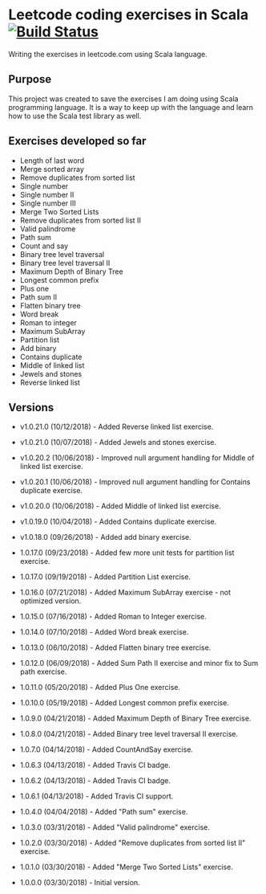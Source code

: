 # Leetcode coding exercises in Scala  [![Build Status](https://travis-ci.org/andersonkmi/leetcode-scala.svg?branch=master)](https://travis-ci.org/andersonkmi/leetcode-scala)


Writing the exercises in leetcode.com using Scala language.


## Purpose
This project was created to save the exercises I am doing using Scala programming language. It is a way 
to keep up with the language and learn how to use the Scala test library as well.

## Exercises developed so far
* Length of last word
* Merge sorted array
* Remove duplicates from sorted list
* Single number
* Single number II
* Single number III
* Merge Two Sorted Lists
* Remove duplicates from sorted list II
* Valid palindrome
* Path sum
* Count and say
* Binary tree level traversal
* Binary tree level traversal II
* Maximum Depth of Binary Tree
* Longest common prefix
* Plus one
* Path sum II
* Flatten binary tree
* Word break
* Roman to integer
* Maximum SubArray
* Partition list
* Add binary
* Contains duplicate
* Middle of linked list
* Jewels and stones
* Reverse linked list

## Versions
* v1.0.21.0 (10/12/2018) - Added Reverse linked list exercise.

* v1.0.21.0 (10/07/2018) - Added Jewels and stones exercise.

* v1.0.20.2 (10/06/2018) - Improved null argument handling for Middle of linked list exercise.

* v1.0.20.1 (10/06/2018) - Improved null argument handling for Contains duplicate exercise.

* v1.0.20.0 (10/06/2018) - Added Middle of linked list exercise.

* v1.0.19.0 (10/04/2018) - Added Contains duplicate exercise.

* v1.0.18.0 (09/26/2018) - Added add binary exercise.

* 1.0.17.0 (09/23/2018) - Added few more unit tests for partition list exercise.

* 1.0.17.0 (09/19/2018) - Added Partition List exercise.

* 1.0.16.0 (07/21/2018) - Added Maximum SubArray exercise - not optimized version.

* 1.0.15.0 (07/16/2018) - Added Roman to Integer exercise.

* 1.0.14.0 (07/10/2018) - Added Word break exercise.

* 1.0.13.0 (06/10/2018) - Added Flatten binary tree exercise.

* 1.0.12.0 (06/09/2018) - Added Sum Path II exercise and minor fix to Sum path exercise.

* 1.0.11.0 (05/20/2018) - Added Plus One exercise. 

* 1.0.10.0 (05/19/2018) - Added Longest common prefix exercise.

* 1.0.9.0 (04/21/2018) - Added Maximum Depth of Binary Tree exercise.

* 1.0.8.0 (04/21/2018) - Added Binary tree level traversal II exercise.

* 1.0.7.0 (04/14/2018) - Added CountAndSay exercise.

* 1.0.6.3 (04/13/2018) - Added Travis CI badge.

* 1.0.6.2 (04/13/2018) - Added Travis CI badge.

* 1.0.6.1 (04/13/2018) - Added Travis CI support.

* 1.0.4.0 (04/04/2018) - Added "Path sum" exercise.

* 1.0.3.0 (03/31/2018) - Added "Valid palindrome" exercise.

* 1.0.2.0 (03/30/2018) - Added "Remove duplicates from sorted list II" exercise.

* 1.0.1.0 (03/30/2018) - Added "Merge Two Sorted Lists" exercise.

* 1.0.0.0 (03/30/2018) - Initial version.